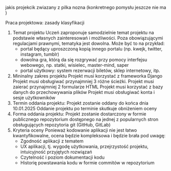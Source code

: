 jakis projekcik zwiazany z pilka nozna (konkretnego pomysłu jeszcze nie ma )

Praca projektowa: zasady klasyfikacji

1. Temat projektu
   Uczeń zaproponuje samodzielnie temat projektu na podstawie własnych zainteresowań i możliwości. Poza obowiązującymi regulacjami prawnymi, tematyka jest dowolna.
   Może być to na przykład:
   - portal będący uproszczoną kopią innego portalu (np. kwejk, twitter, instagram, tumblr)
   - dowolna gra, którą da się rozgrywać przy pomocy interfejsu webowego, np. statki, wisielec, master-mind, saper
   - portal użytkowy: system rezerwacji biletów, sklep internetowy, itp.
2. Mininalny zakres projektu
   Projekt musi korzystać z frameworka Django
   Projekt musi obsługiwać przynajmniej 3 różne ścieżki.
   Projekt musi zaierać przynajmniej 2 formularze HTML
   Projekt musi korzystać z bazy danych do przechowywania plików
   Projekt musi obsługiwać konta i sesje użytkowników
3. Termin oddania projektu:
   Projekt zostanie oddany do końca dnia 10.01.2025
   Oddanie projektu po terminie skutkuje obniżeniem oceny
4. Forma oddania projektu:
   Projekt zostanie dostarczony w formie publicznego repozytorium dostępnego na jednej z popularnych stron obsługujących repozytoria git (GitHub, GitLab)
5. Kryteria oceny
   Ponieważ kodowanie aplikacji nie jest łatwo kwantyfikowalne, ocena będzie kompleksowa i będzie brała pod uwagę:
   - Zgodność aplikacji z tematem
   - UX aplikacji, tj. wygodę użytkowania, przejrzystość projektu, intuicyjność przyjętych rozwiązań
   - Czytelność i poziom dokumentacji kodu
   - Historię powstawania kodu w formie commitów w repozytorium

